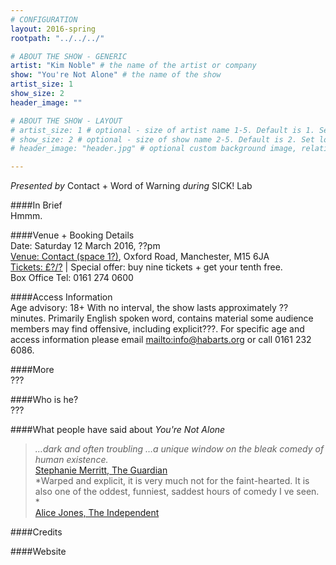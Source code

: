 ```yaml
---
# CONFIGURATION
layout: 2016-spring
rootpath: "../../../"

# ABOUT THE SHOW - GENERIC
artist: "Kim Noble" # the name of the artist or company
show: "You're Not Alone" # the name of the show
artist_size: 1
show_size: 2
header_image: ""    

# ABOUT THE SHOW - LAYOUT
# artist_size: 1 # optional - size of artist name 1-5. Default is 1. Set longer names to lower values
# show_size: 2 # optional - size of show name 2-5. Default is 2. Set longer names to lower values
# header_image: "header.jpg" # optional custom background image, relative to current page

---
```

*Presented by* Contact + Word of Warning *during* SICK! Lab         
       
####In Brief      
Hmmm.                
       
####Venue + Booking Details    
Date: Saturday 12 March 2016, ??pm         
[Venue: Contact (space 1?)](http://contactmcr.com/visit/getting-here), Oxford Road, Manchester, M15 6JA        
[Tickets: £?/?](http://contactmcr.com/whats-on/booking) | Special offer: buy nine tickets + get your tenth free.    
Box Office Tel: 0161 274 0600         
        
####Access Information        
Age advisory: 18+ With no interval, the show lasts approximately ?? minutes. Primarily English spoken word, contains material some audience members may find offensive, including explicit???. For specific age and access information please email <mailto:info@habarts.org> or call 0161 232 6086.     
             
####More         
???         
       
####Who is he?     
???           
            
####What people have said about *You're Not Alone*        
>*…dark and often troubling …a unique window on the bleak comedy of human existence.*<br><a href="http://www.theguardian.com/stage/2015/feb/22/kim-noble-youre-not-alone-review-soho-theatre-london" target="_blank">Stephanie Merritt, The Guardian</a>           
>*Warped and explicit, it is very much not for the faint-hearted. It is also one of the oddest, funniest, saddest hours of comedy I ve seen. *<br><a href="http://www.independent.co.uk/arts-entertainment/comedy/reviews/kim-noble-you-re-not-alone-soho-theatre-review-a-show-that-runs-on-surprise-and-shock-10036119.html" target="_blank">Alice Jones, The Independent</a>          
         
####Credits          

       
####Website          
